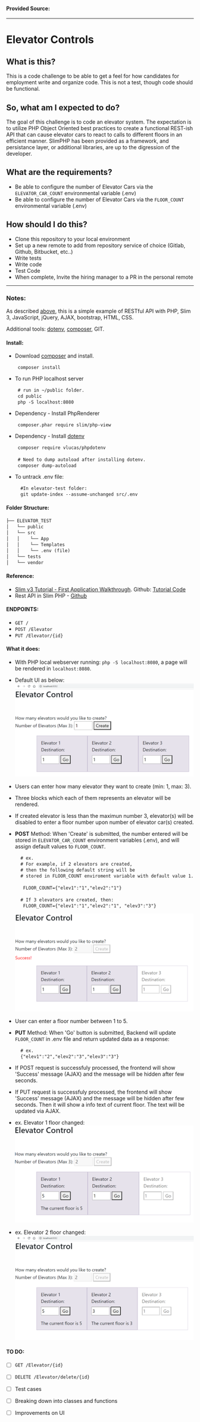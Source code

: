 #### Provided Source: 
* * *
# Elevator Controls

 
## What is this?
This is a code challenge to be able to get a feel for how candidates for employment write and organize code. This is not a test, though code should be functional.

## So, what am I expected to do?

The goal of this challenge is to code an elevator system. The expectation is to utilize PHP Object Oriented best practices to create a functional REST-ish API that can cause elevator cars to react to calls to different floors in an efficient manner. SlimPHP has been provided as a framework, and persistance layer, or additional libraries, are up to the digression of the developer.

## What are the requirements?

 - Be able to configure the number of Elevator Cars via the `ELEVATOR_CAR_COUNT` environmental variable (.env)
 - Be able to configure the number of Elevator Cars via the `FLOOR_COUNT` environmental variable (.env)

## How should I do this?

- Clone this repository to your local environment
- Set up a new remote to add from repository service of choice (Gitlab, Github, Bitbucket, etc..)
- Write tests
- Write code
- Test Code
- When complete, Invite the hiring manager to a PR in the personal remote 

* * *
### Notes: 

As described [above](http://bitbucket.poweredbyefi.org/projects/LIB/repos/elevator_test/browse), this is a simple example of RESTful API with PHP, Slim 3, JavaScript, jQuery, AJAX, bootstrap, HTML, CSS. 

Additional tools: [dotenv](https://packagist.org/packages/vlucas/phpdotenv), [composer](https://getcomposer.org/download/), GIT.

#### Install:
- Download [composer](https://getcomposer.org/download/) and install.
  ```
   composer install
  ```
- To run PHP localhost server
  ```
   # run in ~/public folder.
   cd public 
   php -S localhost:8080
  ```
- Dependency - Install PhpRenderer
  ```
   composer.phar require slim/php-view
  ```
- Dependency - Install [dotenv](https://packagist.org/packages/vlucas/phpdotenv)
  ```
   composer require vlucas/phpdotenv
   
   # Need to dump autoload after installing dotenv.
   composer dump-autoload
  ```
- To untrack .env file:
  ```
    #In elevator-test folder:
    git update-index --assume-unchanged src/.env
  ```
  

#### Folder Structure: 
```
├── ELEVATOR_TEST
│   └── public
│   └── src
│   │    └── App
│   │    └── Templates
│   │    └── .env (file)
│   └── tests
│   └── vendor
```
#### Reference: 
- [Slim v3 Tutorial - First Application Walkthrough](http://www.slimframework.com/docs/v3/tutorial/first-app.html). Github: [Tutorial Code](https://github.com/slimphp/Tutorial-First-Application)
- Rest API in Slim PHP - [Github](https://github.com/maurobonfietti/rest-api-slim-php)

#### ENDPOINTS:
- `GET /`
- `POST /Elevator`
- `PUT /Elevator/{id}`

#### What it does:
- With PHP local webserver running: `php -S localhost:8080`, a page will be rendered in ``localhost:8080``.
  
- Default UI as below:<br/>
![Default_UI](src\resources\images\elevator_ui1.PNG)

- Users can enter how many elevator they want to create (min: 1, max: 3). 
- Three blocks which each of them represents an elevator will be rendered.
- If created elevator is less than the maximun number 3, elevator(s) will be disabled to enter a floor number upon number of elevator car(s) created.
- <b>POST</b> Method: When 'Create' is submitted, the number entered will be stored in ``ELEVATOR_CAR_COUNT`` environment variables (.env), and will assign default values to ``FLOOR_COUNT``.
  ```
    # ex.
    # For example, if 2 elevators are created, 
    # then the following default string will be
    # stored in FLOOR_COUNT enviroment variable with default value 1.

     FLOOR_COUNT={"elev1":"1","elev2":"1"}

    # If 3 elevators are created, then:
     FLOOR_COUNT={"elev1":"1","elev2":"1", "elev3":"3"}

  ``` 
  ![Create-success](src\resources\images\elevator_ui1-created.PNG)
 
- User can enter a floor number between 1 to 5.
- <b>PUT</b> Method: When 'Go' button is submitted, Backend will update ``FLOOR_COUNT`` in .env file and return updated data as a response: 
  ```
    # ex.
    {"elev1":"2","elev2":"3","elev3":"3"}
  ```
  
- If POST request is successfuly processed, the frontend will show 'Success' message (AJAX) and the message will be hidden after few seconds.

- If PUT request is successfuly processed, the frontend will show 'Success' message (AJAX) and the message will be hidden after few seconds. Then it will show a info text of current floor. The text will be updated via AJAX.
- ex. Elevator 1 floor changed:
 ![go1](src\resources\images\elevator_ui1-go1.PNG)
- ex. Elevator 2 floor changed:
 ![go2](src\resources\images\elevator_ui1-go2.PNG)


#### TO DO:
 - [ ] `GET /Elevator/{id}` 
 - [ ] `DELETE /Elevator/delete/{id}`
 - [ ] Test cases
 - [ ] Breaking down into classes and functions
 - [ ] Improvements on UI

